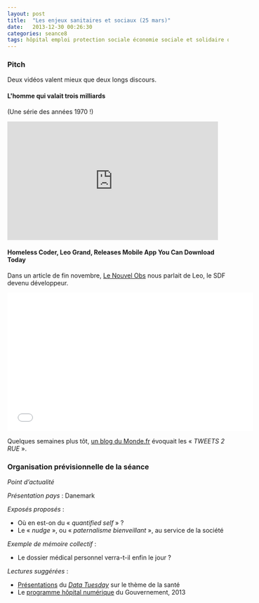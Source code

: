 ```yaml
---
layout: post
title:  "Les enjeux sanitaires et sociaux (25 mars)"
date:   2013-12-30 00:26:30
categories: seance8
tags: hôpital emploi protection sociale économie sociale et solidaire quantified self télémédecine big data dossier médical lutte contre l’exclusion questions sociales droit du travail santé publique données de santé
---
```


### Pitch

Deux vidéos valent mieux que deux longs discours.

#### L'homme qui valait trois milliards

(Une série des années 1970 !)

<iframe frameborder="0" width="480" height="270"
src="http://www.dailymotion.com/embed/video/x3iy2a"></iframe>

#### Homeless Coder, Leo Grand, Releases Mobile App You Can Download Today

Dans un article de fin novembre, [Le Nouvel Obs][nobs] nous parlait de
Leo, le SDF devenu développeur.

<iframe width="560" height="315"
src="//www.youtube.com/embed/vJ2INl29sfc" frameborder="0"
allowfullscreen></iframe>

Quelques semaines plus tôt, [un blog du Monde.fr][bigbrowser] évoquait
les «&nbsp;*TWEETS 2 RUE*&nbsp;».

### Organisation prévisionnelle de la séance

_Point d’actualité_

_Présentation pays_ : Danemark

_Exposés proposés_ :

- Où en est-on du «&nbsp;*quantified self*&nbsp;» ?
- Le «&nbsp;*nudge*&nbsp;», ou «&nbsp;*paternalisme
 bienveillant*&nbsp;», au service de la société

_Exemple de mémoire collectif_ :

- Le dossier médical personnel verra-t-il enfin le jour ?

_Lectures suggérées_ :

- [Présentations][tuesday] du [*Data Tuesday*][datatuesday] sur le thème de la santé
- Le [programme hôpital numérique][e-hopital] du Gouvernement, 2013

[nobs]: http://leplus.nouvelobs.com/contribution/977458-leo-le-sdf-devenu-developpeur-la-preuve-que-chacun-peut-changer-le-monde-a-son-niveau.html
[bigbrowser]: http://bigbrowser.blog.lemonde.fr/2013/10/17/tweets-2-rue-le-quotidien-dun-sdf-en-140-signes/
[tuesday]: http://data-tuesday.com/2014/01/02/decouvrez-les-presentations-de-la-data-tuesday-sante-du-19-novembre-2013/
[datatuesday]: http://data-tuesday.com
[e-hopital]: http://www.sante.gouv.fr/le-programme-hopital-numerique.html
